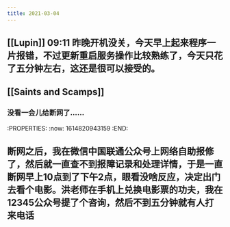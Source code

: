 ```yaml
---
title: 2021-03-04
---
```


## [[Lupin]] 09:11 昨晚开机没关，今天早上起来程序一片报错，不过更新重启服务操作比较熟练了，今天只花了五分钟左右，这还是很可以接受的。
## [[Saints and Scamps]]
### 没看一会儿给断网了……
:PROPERTIES:
:now: 1614820943159
:END:
## 断网之后，我在微信中国联通公众号上网络自助报修了，然后就一直查不到报障记录和处理详情，于是一直断网早上10点到了下午2点，眼看没啥反应，决定出门去看个电影。洪老师在手机上兑换电影票的功夫，我在12345公众号提了个咨询，然后不到五分钟就有人打来电话
